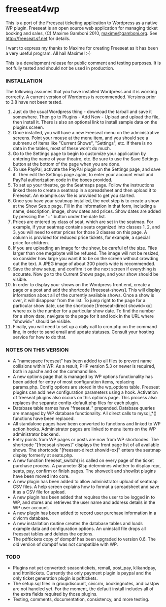freeseat4wp
===========

This is a port of the Freeseat ticketing application to Wordpress as a native WP plugin.  Freeseat is an open source web application for managing ticket booking and sales, (C) Maxime Gamboni 2010, maxime@gamboni.org.  See http://freeseat.sf.net for details.  

I want to express my thanks to Maxime for creating Freeseat as it has been a very useful program.  All hail Maxime!  :-)

This is a development release for public comment and testing purposes.  It is not fully tested and should *not* be used in production.


<h3>INSTALLATION</h3>

<p>The following assumes that you have installed Wordpress and it is working correctly.  A current version of Wordpress is recommended.  Versions prior to 3.8 have not been tested.</p>

<ol><li>Just do the usual Wordpress thing - download the tarball and save it somewhere.  Then go to Plugins - Add New - Upload and upload the file, then install it.  There is also an optional link to install sample data on the plugins screen.

<li>Once installed, you will have a new Freeseat menu on the administrative screens.  Point your mouse at the menu item, and you should see a submenu of items like "Current Shows", "Settings", etc.  If there is no data in the tables,  most of these won't do much.

<li>Go to the Settings page to begin to customize your application by entering the name of your theatre, etc.  Be sure to use the Save Settings button at the bottom of the page when you are done.

<li>To use PayPal, activate the PayPal plugin on the Settings page, and save it.  Then edit the Settings page again, to enter your account email and PayPal authorization code in the boxes provided. 

<li>To set up your theatre, go the Seatmaps page.  Follow the instructions linked there to create a seatmap in a spreadsheet and then upload it to Freeseat.  An example.csv file is provided to get you started.

<li>Once you have your seatmap installed, the next step is to create a show at the Show Setup page.  Fill in the information in that form, including a name, description, image, show dates and prices.  Show dates are added by pressing the "+" button under the date list.

<li>Prices are entered by class of seat, which are set in the seatmap.  For example, if your seatmap contains seats organized into classes 1, 2, and 3, you will need to enter prices for those 3 classes on this page.  A column is provided for reduced price tickets, for example, a special price for children.

<li>If you are uploading an image for the show, be careful of the size.  Files larger than one megabyte will be refused.  The image will not be resized, so consider how large you want it to be on the screen without crowding out the text.  A JPEG image of about 300 pixels wide is recommended.

<li>Save the show setup, and confirm it on the next screen if everything is accurate.  Now go to the Current Shows page, and your show should be visible.  

<li>In order to display your shows on the Wordpress front end, create a page or a post and add the shortcode [freeseat-shows].  This will display information about all of the currently available shows.  Once a show is over, it will disappear from the list.  To jump right to the page for a particular show date, use the shortcode [freeseat-direct showid=xx] where xx is the number for a particular show date.  To find the number for a show date, navigate to the page for it and look in the URL where "showid=" should be visible.

<li>Finally, you will need to set up a daily call to cron.php on the command line, in order to send email and update statuses.  Consult your hosting service for how to do that.</li></ol>


<h3>NOTES ON THIS VERSION</h3>

<ul><li>A "namespace freeseat" has been added to all files to prevent name collisions within WP.  As a result, PHP version 5.3 or newer is required, both in apache and on the command line.

<li>A new options page that is managed by WP options functionality has been added for entry of most configuration items, replacing params.php. Config options are stored in the wp_options table. Freeseat plugins can add new configuration parameters using a hook. Activation of freeseat plugins also occurs on this options page. This process also replaces the separate confip-default.php files for each plugin.

<li>Database table names have "freeseat_" prepended. Database queries are managed by WP database functionality. All direct calls to mysql_*() functions have been replaced.

<li>All standalone pages have been converted to functions and linked to WP action hooks.  Administrator pages are linked to menu items on the WP administrator backend.

<li>Entry points from WP pages or posts are now from WP shortcodes. The shortcode "[freeseat-shows]" displays the front page list of all available shows. The shortcode "[freeseat-direct showid=xx]" enters the seatmap display formerly at seats.php.

<li>A new function freeseat_switch() is called on every page of the ticket purchase process. A parameter $fsp determines whether to display repr, seats, pay, confirm or finish pages.
The showedit and showlist plugins have been moved into core.

<li>A new plugin has been added to allow administrator upload of seatmap CSV files. A help screen explains how to format a spreadsheet and save it as a CSV file for upload.

<li>A new plugin has been added that requires the user to be logged in to WP, and stores and retrieves the user name and address details in the WP user account.

<li>A new plugin has been added to record user purchase information in a civicrm database.

<li>A new installation routine creates the database tables and loads example data and configuration options.  An uninstall file drops all freeseat tables and deletes the options.

<li>The pdftickets copy of dompdf has been upgraded to version 0.6. The old version of dompdf was not compatible with WP.
</li></ul>

<h3>TODO</h3>

<ul><li>Plugins not yet converted: seasontickets, remail, post_pay, klikandpay, and htmltickets. Currently the only payment plugin is paypal and the only ticket generation plugin is pdftickets.

<li>The setup.sql files in groupdiscount, civicrm, bookingnotes, and castpw are not handled yet.  For the moment, the default install includes all of the extra fields required by those plugins. 

<li>Testing, comments, documentation, consistency, and more testing.
</li></ul>
